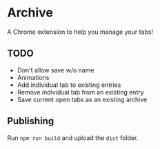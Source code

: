 # Archive
A Chrome extension to help you manage your tabs!

## TODO
* Don't allow save w/o name
* Animations
* Add individual tab to existing entries
* Remove individual tab from an existing entry
* Save current open tabs as an existing archive

## Publishing
Run `npm run build` and upload the `dist` folder.